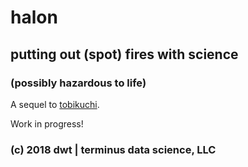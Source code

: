 # halon
## putting out (spot) fires with science
### (possibly hazardous to life)

A sequel to [tobikuchi](https://github.com/derrickturk/tobikuchi).

Work in progress!

### (c) 2018 dwt | terminus data science, LLC
